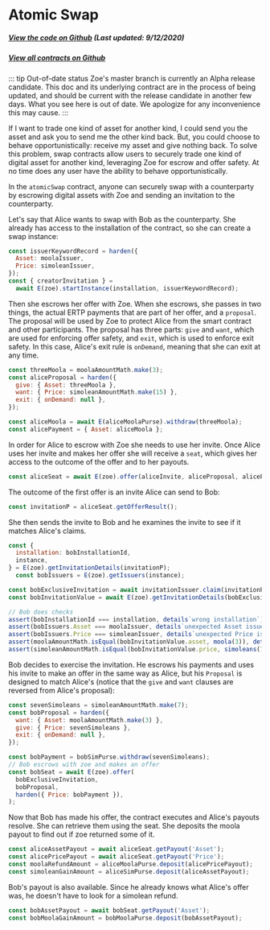 # Atomic Swap

<Zoe-Version/>

##### [View the code on Github](https://github.com/Agoric/agoric-sdk/blob/f29591519809dbadf19db0a26f38704d87429b89/packages/zoe/src/contracts/atomicSwap.js) (Last updated: 9/12/2020)
##### [View all contracts on Github](https://github.com/Agoric/agoric-sdk/tree/master/packages/zoe/src/contracts)

::: tip Out-of-date status
Zoe's master branch is currently an Alpha release candidate. This doc and its underlying contract are in the process of being updated, and should be current with the release candidate in another few days. What you see here is out of date. We apologize for any inconvenience this may cause.
:::

If I want to trade one kind of asset for another kind, I could send
you the asset and ask you to send me the other kind back. But, you
could choose to behave opportunistically: receive my asset and give
nothing back. To solve this problem, swap contracts allow users to
securely trade one kind of digital asset for another kind, leveraging Zoe for
escrow and offer safety. At no time does any user have the ability to
behave opportunistically.

In the `atomicSwap` contract, anyone can securely swap with a counterparty by escrowing digital assets with Zoe and sending an invitation to the counterparty.

Let's say that Alice wants to swap with Bob as the counterparty. She
already has access to the installation of the contract, so she
can create a swap instance:

```js
const issuerKeywordRecord = harden({
  Asset: moolaIssuer,
  Price: simoleanIssuer,
});
const { creatorInvitation } =
  await E(zoe).startInstance(installation, issuerKeywordRecord);
```

Then she escrows her offer with Zoe. When she escrows, she passes in two
things, the actual ERTP payments that are part of her offer, and a
`proposal`. The proposal will be used by Zoe to protect Alice from the
smart contract and other participants. The proposal has three parts:
`give` and `want`, which are used for enforcing offer safety, and `exit`,
which is used to enforce exit safety. In this case, Alice's exit rule is
`onDemand`, meaning that she can exit at any time.

```js
const threeMoola = moolaAmountMath.make(3);
const aliceProposal = harden({
  give: { Asset: threeMoola },
  want: { Price: simoleanAmountMath.make(15) },
  exit: { onDemand: null },
});

const aliceMoola = await E(aliceMoolaPurse).withdraw(threeMoola);
const alicePayment = { Asset: aliceMoola };
```

In order for Alice to escrow with Zoe she needs to use her invite.  Once
Alice uses her invite and makes her offer she will receive a `seat`, which
gives her access to the outcome of the offer and to her payouts.

```js
const aliceSeat = await E(zoe).offer(aliceInvite, aliceProposal, alicePayments);
```

The outcome of the first offer is an invite Alice can send to Bob:

```js
const invitationP = aliceSeat.getOfferResult();
```

She then sends the invite to Bob and he examines the invite to see if it
matches Alice's claims.

```js
const {
  installation: bobInstallationId,
  instance,
} = E(zoe).getInvitationDetails(invitationP);
  const bobIssuers = E(zoe).getIssuers(instance);

const bobExclusiveInvitation = await invitationIssuer.claim(invitationP);
const bobInvitationValue = await E(zoe).getInvitationDetails(bobExclusiveInvitation);

// Bob does checks
assert(bobInstallationId === installation, details`wrong installation`);
assert(bobIssuers.Asset === moolaIssuer, details`unexpected Asset issuer`);
assert(bobIssuers.Price === simoleanIssuer, details`unexpected Price issuer`);
assert(moolaAmountMath.isEqual(bobInvitationValue.asset, moola(3)), details`wrong asset`);
assert(simoleanAmountMath.isEqual(bobInvitationValue.price, simoleans(7)), details`wrong price`);

```

Bob decides to exercise the invitation. He escrows his payments and uses
his invite to make an offer in the same way as Alice, but his `Proposal` is
designed to match Alice's (notice that the `give` and `want` clauses are
reversed from Alice's proposal):

```js
const sevenSimoleans = simoleanAmountMath.make(7);
const bobProposal = harden({
  want: { Asset: moolaAmountMath.make(3) },
  give: { Price: sevenSimoleans },
  exit: { onDemand: null },
});

const bobPayment = bobSimPurse.withdraw(sevenSimoleans);
// Bob escrows with zoe and makes an offer
const bobSeat = await E(zoe).offer(
  bobExclusiveInvitation,
  bobProposal,
  harden({ Price: bobPayment }),
);
```

Now that Bob has made his offer, the contract executes and Alice's payouts
resolve. She can retrieve them using the seat. She deposits the moola
payout to find out if zoe returned some of it.

```js
const aliceAssetPayout = await aliceSeat.getPayout('Asset');
const alicePricePayout = await aliceSeat.getPayout('Price');
const moolaRefundAmount = aliceMoolaPurse.deposit(alicePricePayout);
const simoleanGainAmount = aliceSimPurse.deposit(aliceAssetPayout);
```

Bob's payout is also available. Since he already knows what Alice's offer was, he doesn't have to look for a simolean refund.

```js
const bobAssetPayout = await bobSeat.getPayout('Asset');
const bobMoolaGainAmount = bobMoolaPurse.deposit(bobAssetPayout);
```
